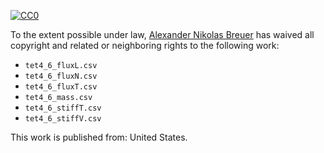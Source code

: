 [![CC0](http://i.creativecommons.org/p/zero/1.0/88x31.png)](http://creativecommons.org/publicdomain/zero/1.0/)

To the extent possible under law, [Alexander Nikolas Breuer](http://dial3343.org) has waived all copyright and related or neighboring rights to the following work:

* `tet4_6_fluxL.csv`
* `tet4_6_fluxN.csv`
* `tet4_6_fluxT.csv`
* `tet4_6_mass.csv`
* `tet4_6_stiffT.csv`
* `tet4_6_stiffV.csv`

This work is published from: United States.
